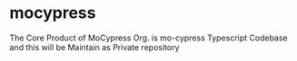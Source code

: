 # mocypress
The Core Product of MoCypress Org. is mo-cypress Typescript Codebase and this will be Maintain as Private repository
